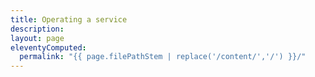 ```yaml
---
title: Operating a service
description:
layout: page
eleventyComputed:
  permalink: "{{ page.filePathStem | replace('/content/','/') }}/"
---
```

